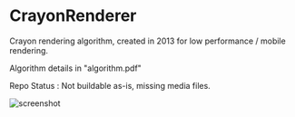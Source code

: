 # CrayonRenderer
Crayon rendering algorithm, created in 2013 for low performance / mobile rendering.

Algorithm details in "algorithm.pdf"

Repo Status : Not buildable as-is, missing media files.

![screenshot](https://github.com/user-attachments/assets/97751aa6-135b-49a4-9fa4-5c3c567d05ba)
